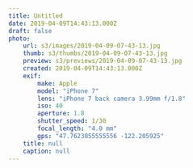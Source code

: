 ```yaml
---
title: Untitled
date: 2019-04-09T14:43:13.000Z
draft: false
photo:
    url: s3/images/2019-04-09-07-43-13.jpg
    thumb: s3/thumbs/2019-04-09-07-43-13.jpg
    preview: s3/previews/2019-04-09-07-43-13.jpg
    created: 2019-04-09T14:43:13.000Z
    exif:
        make: Apple
        model: "iPhone 7"
        lens: "iPhone 7 back camera 3.99mm f/1.8"
        iso: 40
        aperture: 1.8
        shutter_speed: 1/30
        focal_length: "4.0 mm"
        gps: "47.7623055555556 -122.205925"
    title: null
    caption: null
---
```

